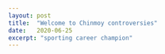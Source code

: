 ```yaml
---
layout: post
title:  "Welcome to Chinmoy controversies"
date:   2020-06-25
excerpt: "sporting career champion"
---
```

